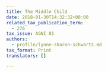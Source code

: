 ```yaml
---
title: The Middle Child
date: 2018-01-30T14:32:32+00:00
related_tax_publication_term:
  - 276
tax_issue: AGNI 81
authors:
  - profile/lynne-sharon-schwartz.md
tax_format: Print
translators: []

---
```

